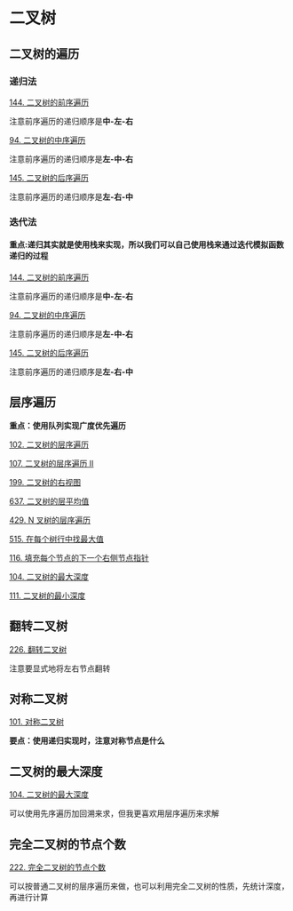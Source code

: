 # 二叉树

## 二叉树的遍历

### 递归法

[144. 二叉树的前序遍历](https://leetcode.cn/problems/binary-tree-preorder-traversal/description/)

注意前序遍历的递归顺序是**中-左-右**

[94. 二叉树的中序遍历](https://leetcode.cn/problems/binary-tree-inorder-traversal/description/)

注意前序遍历的递归顺序是**左-中-右**

[145. 二叉树的后序遍历](https://leetcode.cn/problems/binary-tree-postorder-traversal/description/)

注意前序遍历的递归顺序是**左-右-中**

### 迭代法

#### 重点:递归其实就是使用栈来实现，所以我们可以自己使用栈来通过迭代模拟函数递归的过程

[144. 二叉树的前序遍历](https://leetcode.cn/problems/binary-tree-preorder-traversal/description/)

注意前序遍历的递归顺序是**中-左-右**

[94. 二叉树的中序遍历](https://leetcode.cn/problems/binary-tree-inorder-traversal/description/)

注意前序遍历的递归顺序是**左-中-右**

[145. 二叉树的后序遍历](https://leetcode.cn/problems/binary-tree-postorder-traversal/description/)

注意前序遍历的递归顺序是**左-右-中**

## 层序遍历

**重点：使用队列实现广度优先遍历**

[102. 二叉树的层序遍历](https://leetcode.cn/problems/binary-tree-level-order-traversal/description/)

[107. 二叉树的层序遍历 II](https://leetcode.cn/problems/binary-tree-level-order-traversal-ii/description/)

[199. 二叉树的右视图](https://leetcode.cn/problems/binary-tree-right-side-view/description/)

[637. 二叉树的层平均值](https://leetcode.cn/problems/average-of-levels-in-binary-tree/description/)

[429. N 叉树的层序遍历](https://leetcode.cn/problems/n-ary-tree-level-order-traversal/description/)

[515. 在每个树行中找最大值](https://leetcode.cn/problems/find-largest-value-in-each-tree-row/)

[116. 填充每个节点的下一个右侧节点指针](https://leetcode.cn/problems/populating-next-right-pointers-in-each-node/description/)

[104. 二叉树的最大深度](https://leetcode.cn/problems/maximum-depth-of-binary-tree/description/)

[111. 二叉树的最小深度](https://leetcode.cn/problems/minimum-depth-of-binary-tree/description/)

## 翻转二叉树

[226. 翻转二叉树](https://leetcode.cn/problems/invert-binary-tree/description/)

注意要显式地将左右节点翻转

## 对称二叉树

[101. 对称二叉树](https://leetcode.cn/problems/symmetric-tree)

**要点：使用递归实现时，注意对称节点是什么**

## 二叉树的最大深度

[104. 二叉树的最大深度](https://leetcode.cn/problems/maximum-depth-of-binary-tree/description/)

可以使用先序遍历加回溯来求，但我更喜欢用层序遍历来求解

## 完全二叉树的节点个数

[222. 完全二叉树的节点个数](https://leetcode.cn/problems/count-complete-tree-nodes/description/)

可以按普通二叉树的层序遍历来做，也可以利用完全二叉树的性质，先统计深度，再进行计算


